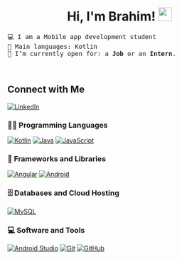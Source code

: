 <h1 align="center">
Hi, I'm Brahim!
	<a href="https://github.com/ibrakor" target="_self">
		<img src="https://media.giphy.com/media/hvRJCLFzcasrR4ia7z/giphy.gif" width="30">
	</a>
</h1>

<pre>
💻 I am a Mobile app development student
🌟 Main languages: Kotlin
🤔 I’m currently open for: a <b>Job</b> or an <b>Intern</b>.
</pre>

<br/>

## Connect with Me

<p>
  <a href="https://www.linkedin.com/in/brahim-korsan/"><img src="https://img.shields.io/badge/linkedin-%230077B5.svg?style=for-the-badge&logo=linkedin&logoColor=white" alt="LinkedIn"/></a>
	</p>

### 👨‍💻 Programming Languages

<p>
    <a href="https://github.com/ibrakor/SuperHeroesAndroid#ejercicio-superheroes"><img alt="Kotlin" src="https://img.shields.io/badge/kotlin-%237F52FF.svg?style=for-the-badge&logo=kotlin&logoColor=white"></a>
    <a href="https://github.com/ibrakor"><img alt="Java" src="https://img.shields.io/badge/java-%23ED8B00.svg?style=for-the-badge&logo=openjdk&logoColor=white"></a>
    <a href="https://github.com/ibrakor"><img alt="JavaScript" src="https://img.shields.io/badge/javascript-%23323330.svg?style=for-the-badge&logo=javascript&logoColor=%23F7DF1E"></a>

### 🧰 Frameworks and Libraries

<p>
    <a href="https://github.com/ibrakor"><img alt="Angular" src="https://img.shields.io/badge/angular-%23DD0031.svg?style=for-the-badge&logo=angular&logoColor=white"></a>
<a href="https://github.com/ibrakor"><img alt="Android" src="https://img.shields.io/badge/Android-3DDC84?style=for-the-badge&logo=android&logoColor=white"></a>
</p>

### 🗄️ Databases and Cloud Hosting

<p>
    <a href="https://github.com/ibrakor"><img alt="MySQL" src="https://img.shields.io/badge/MySQL-005C84?style=for-the-badge&logo=mysql&logoColor=white"></a>
</p>

### 💻 Software and Tools

<p>
    <a href="https://github.com/ibrakor"><img alt="Android Studio" src="https://img.shields.io/badge/Android%20Studio-3DDC84.svg?style=for-the-badge&logo=android-studio&logoColor=white"></a>
    <a href="https://github.com/ibrakor"><img alt="Git" src="https://img.shields.io/badge/git-%23F05033.svg?style=for-the-badge&logo=git&logoColor=white"></a>
    <a href="https://github.com/ibrakor"><img alt="GitHub" src="https://img.shields.io/badge/github-%23121011.svg?style=for-the-badge&logo=github&logoColor=white"></a>   
</p>
